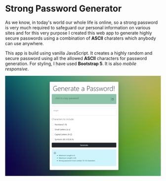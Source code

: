 # Strong Password Generator

As we know, in today's world our whole life is online, so a strong password is very much required to safeguard our personal information on various sites and for this very purpose I created this web app to generate highly secure passwords using a combination of **ASCII** charaters which anybody can use anywhere.

This app is build using vanilla JavaScript. It creates a highly random and secure password using all the allowed **ASCII** characters for password generation.
For styling, I have used **Bootstrap 5**. It is also _mobile responsive_.

![Password-Generator](ss.png)